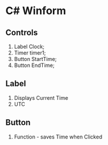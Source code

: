 # C# Winform

## Controls

1. Label Clock;
2. Timer timer1;
3. Button StartTime;
4. Button EndTime;

## Label 
1. Displays Current Time 
2. UTC
## Button
1. Function - saves Time when Clicked
